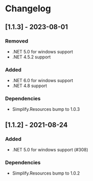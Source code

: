 # Changelog

## [1.1.3] - 2023-08-01

### Removed

- .NET 5.0 for windows support
- .NET 4.5.2 support

### Added

- .NET 6.0 for windows support
- .NET 4.8 support

### Dependencies

- Simplify.Resources bump to 1.0.3

## [1.1.2] - 2021-08-24

### Added

- .NET 5.0 for windows support (#308)

### Dependencies

- Simplify.Resources bump to 1.0.2
